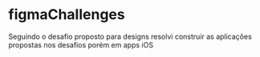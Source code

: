 # figmaChallenges
Seguindo o desafio proposto para designs resolvi construir as aplicações propostas nos desafios porém em apps iOS
